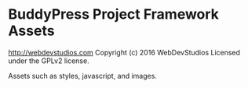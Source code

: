 # BuddyPress Project Framework Assets #
http://webdevstudios.com
Copyright (c) 2016 WebDevStudios
Licensed under the GPLv2 license.

Assets such as styles, javascript, and images.